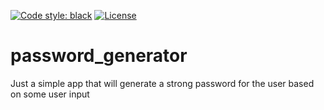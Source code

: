 [![Code style: black](https://img.shields.io/badge/code%20style-black-000000.svg)](https://github.com/psf/black) [![License](https://img.shields.io/badge/License-Apache_2.0-blue.svg)](https://opensource.org/licenses/Apache-2.0) 


# password_generator
Just a simple app that will generate a strong password for the user based on some user input

